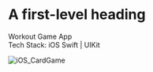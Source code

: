 # A first-level heading

Workout Game App </br>
Tech Stack: iOS Swift | UIKit

![iOS_CardGame](https://github.com/user-attachments/assets/24f52984-d59f-46d6-aa46-bff5675da5f4)
